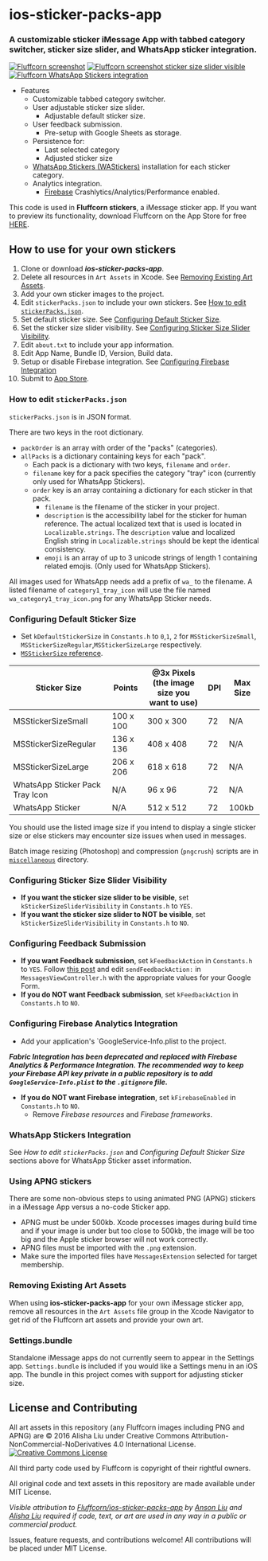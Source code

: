 **ios-sticker-packs-app**
===================
### A customizable sticker iMessage App with tabbed category switcher, sticker size slider, and WhatsApp sticker integration.

[![Fluffcorn screenshot](https://raw.githubusercontent.com/Fluffcorn/ios-sticker-packs-app/master/images/ios-winter-16.png)](https://itunes.apple.com/us/app/fluffcorn-by-alisha-liu/id1171532447?app=messages) [![Fluffcorn screenshot sticker size slider visible](https://raw.githubusercontent.com/Fluffcorn/ios-sticker-packs-app/master/images/ios-sticker-size-slider-visible.png)](https://itunes.apple.com/us/app/fluffcorn-by-alisha-liu/id1171532447?app=messages) [![Fluffcorn WhatsApp Stickers integration](https://raw.githubusercontent.com/Fluffcorn/ios-sticker-packs-app/master/images/ios-whatsapp-stickers-integration.jpeg)](https://itunes.apple.com/us/app/fluffcorn-by-alisha-liu/id1171532447?app=messages)

- Features
  - Customizable tabbed category switcher.
  - User adjustable sticker size slider.
     - Adjustable default sticker size.
  - User feedback submission.
     - Pre-setup with Google Sheets as storage.
  - Persistence for:
     - Last selected category
     - Adjusted sticker size
   - [WhatsApp Stickers (WAStickers)](https://github.com/WhatsApp/stickers) installation for each sticker category.
  - Analytics integration.
     - [Firebase](https://firebase.google.com/) Crashlytics/Analytics/Performance enabled.

This code is used in **Fluffcorn stickers**, a iMessage sticker app. If you want to preview its functionality, download Fluffcorn on the App Store for free [HERE](https://itunes.apple.com/us/app/fluffcorn-by-alisha-liu/id1171532447?app=messages). 

How to use for your own stickers
-------------
1. Clone or download ***ios-sticker-packs-app***.
2. Delete all resources in `Art Assets` in Xcode. See [Removing Existing Art Assets](#removing-existing-art-assets).
3. Add your own sticker images to the project.
4. Edit `stickerPacks.json` to include your own stickers. See [How to edit `stickerPacks.json`](#how-to-use-for-your-own-stickers).
5. Set default sticker size. See [Configuring Default Sticker Size](#configuring-default-sticker-size).
6. Set the sticker size slider visibility. See [Configuring Sticker Size Slider Visibility](#configuring-sticker-size-slider-visibility).
7. Edit `about.txt` to include your app information.
8. Edit App Name, Bundle ID, Version, Build data.
9. Setup or disable Firebase integration. See [Configuring Firebase Integration](#configuring-firebase-analytics-integration)
10. Submit to [App Store](https://developer.apple.com/ios/submit/). 


### How to edit `stickerPacks.json`

`stickerPacks.json` is in JSON format. 

There are two keys in the root dictionary. 
- `packOrder` is an array with order of the "packs" (categories). 
- `allPacks` is a dictionary containing keys for each "pack". 
  - Each pack is a dictionary with two keys, `filename` and `order`.
  - `filename` key for a pack specifies the category "tray" icon (currently only used for WhatsApp Stickers).
  - `order` key is an array containing a dictionary for each sticker in that pack. 
    - `filename` is the filename of the sticker in your project.
    - `description` is the accessibility label for the sticker for human reference. The actual localized text that is used is located in `Localizable.strings`. The `description` value and localized English string in `Localizable.strings` should be kept the identical consistency.
    - `emoji` is an array of up to 3 unicode strings of length 1 containing related emojis. (Only used for WhatsApp Stickers).

All images used for WhatsApp needs add a prefix of `wa_` to the filename. A listed filename of `category1_tray_icon` will use the file named `wa_category1_tray_icon.png` for any WhatsApp Sticker needs.

### Configuring Default Sticker Size

- Set `kDefaultStickerSize` in `Constants.h` to `0`,`1`, `2` for `MSStickerSizeSmall`, `MSStickerSizeRegular`,`MSStickerSizeLarge` respectively.
- [`MSStickerSize` reference](https://developer.apple.com/reference/messages/msstickersize?language=objc). 

| Sticker Size| Points | @3x Pixels (the image size you want to use) | DPI | Max Size |
| --- | --- | --- | --- | -- |
| MSStickerSizeSmall | 100 x 100 | 300 x 300 | 72 | N/A |
| MSStickerSizeRegular | 136 x 136 | 408 x 408 | 72 | N/A |
| MSStickerSizeLarge | 206 x 206 | 618 x 618 | 72 | N/A |
| WhatsApp Sticker Pack Tray Icon | N/A | 96 x 96 | 72 | N/A |
| WhatsApp Sticker | N/A | 512 x 512 | 72 | 100kb |

You should use the listed image size if you intend to display a single sticker size or else stickers may encounter size issues when used in messages. 

Batch image resizing (Photoshop) and compression (`pngcrush`) scripts are in [`miscellaneous`](https://github.com/Fluffcorn/ios-sticker-packs-app/tree/master/miscellaneous) directory. 

### Configuring Sticker Size Slider Visibility

- **If you want the sticker size slider to be visible**, set `kStickerSizeSliderVisibility` in `Constants.h` to `YES`.
- **If you want the sticker size slider to NOT be visible**, set `kStickerSizeSliderVisibility` in `Constants.h` to `NO`.

### Configuring Feedback Submission

- **If you want Feedback submission**, set `kFeedbackAction` in `Constants.h` to `YES`.  Follow [this post](http://stackoverflow.com/questions/12358002/submit-data-to-google-spreadsheet-form-from-objective-c) and edit `sendFeedbackAction:` in `MessagesViewController.h` with the appropriate values for your Google Form.
- **If you do NOT want Feedback submission**, set `kFeedbackAction` in `Constants.h` to `NO`. 

### Configuring Firebase Analytics Integration

- Add your application's `GoogleService-Info.plist to the project.

***Fabric Integration has been deprecated and replaced with Firebase Analytics & Performance Integration. The recommended way to keep your Firebase API key private in a public repository is to add `GoogleService-Info.plist` to the `.gitignore` file.***

- **If you do NOT want Firebase integration**, set `kFirebaseEnabled` in `Constants.h` to `NO`. 
  - Remove *Firebase resources* and *Firebase frameworks*.

### WhatsApp Stickers Integration

See *How to edit `stickerPacks.json`* and *Configuring Default Sticker Size* sections above for WhatsApp Sticker asset information. 

### Using APNG stickers

There are some non-obvious steps to using animated PNG (APNG) stickers in a iMessage App versus a no-code Sticker app.

- APNG must be under 500kb. Xcode processes images during build time and if your image is under but too close to 500kb, the image will be too big and the Apple sticker browser will not work correctly.
- APNG files must be imported with the `.png` extension. 
- Make sure the imported files have `MessagesExtension` selected for target membership.

### Removing Existing Art Assets

When using **ios-sticker-packs-app** for your own iMessage sticker app, remove all resources in the `Art Assets` file group in the Xcode Navigator to get rid of the Fluffcorn art assets and provide your own art. 

### Settings.bundle

Standalone iMessage apps do not currently seem to appear in the Settings app. `Settings.bundle` is included if you would like a Settings menu in an iOS app. The bundle in this project comes with support for adjusting sticker size. 

License and Contributing
-------------
All art assets in this repository (any Fluffcorn images including PNG and APNG) are © 2016 Alisha Liu under Creative Commons Attribution-NonCommercial-NoDerivatives 4.0 International License. [![Creative Commons License](https://i.creativecommons.org/l/by-nc-nd/4.0/88x31.png "Creative Commons License")](http://creativecommons.org/licenses/by-nc-nd/4.0/)

All third party code used by Fluffcorn is copyright of their rightful owners.

All original code and text assets in this repository are made available under MIT License. 

*Visible attribution to [Fluffcorn/ios-sticker-packs-app](https://github.com/Fluffcorn/ios-sticker-packs-app) by [Anson Liu](http://ansonliu.com) and [Alisha Liu](http://alishaliu.com) required if code, text, or art are used in any way in a public or commercial product.*

Issues, feature requests, and contributions welcome! All contributions will be placed under MIT License. 
